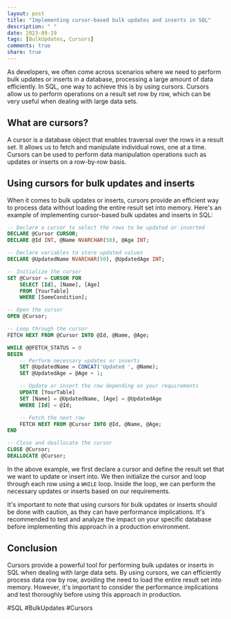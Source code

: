 ```yaml
---
layout: post
title: "Implementing cursor-based bulk updates and inserts in SQL"
description: " "
date: 2023-09-19
tags: [BulkUpdates, Cursors]
comments: true
share: true
---
```


As developers, we often come across scenarios where we need to perform bulk updates or inserts in a database, processing a large amount of data efficiently. In SQL, one way to achieve this is by using cursors. Cursors allow us to perform operations on a result set row by row, which can be very useful when dealing with large data sets.

## What are cursors?

A cursor is a database object that enables traversal over the rows in a result set. It allows us to fetch and manipulate individual rows, one at a time. Cursors can be used to perform data manipulation operations such as updates or inserts on a row-by-row basis.

## Using cursors for bulk updates and inserts

When it comes to bulk updates or inserts, cursors provide an efficient way to process data without loading the entire result set into memory. Here's an example of implementing cursor-based bulk updates and inserts in SQL:

```sql
-- Declare a cursor to select the rows to be updated or inserted
DECLARE @Cursor CURSOR;
DECLARE @Id INT, @Name NVARCHAR(50), @Age INT;

-- Declare variables to store updated values
DECLARE @UpdatedName NVARCHAR(50), @UpdatedAge INT;

-- Initialize the cursor
SET @Cursor = CURSOR FOR
	SELECT [Id], [Name], [Age]
	FROM [YourTable]
	WHERE [SomeCondition];

-- Open the cursor
OPEN @Cursor;

-- Loop through the cursor
FETCH NEXT FROM @Cursor INTO @Id, @Name, @Age;

WHILE @@FETCH_STATUS = 0
BEGIN
	-- Perform necessary updates or inserts
	SET @UpdatedName = CONCAT('Updated ', @Name);
	SET @UpdatedAge = @Age + 1;

	-- Update or insert the row depending on your requirements
	UPDATE [YourTable]
	SET [Name] = @UpdatedName, [Age] = @UpdatedAge
	WHERE [Id] = @Id;

	-- Fetch the next row
	FETCH NEXT FROM @Cursor INTO @Id, @Name, @Age;
END

-- Close and deallocate the cursor
CLOSE @Cursor;
DEALLOCATE @Cursor;
```

In the above example, we first declare a cursor and define the result set that we want to update or insert into. We then initialize the cursor and loop through each row using a `WHILE` loop. Inside the loop, we can perform the necessary updates or inserts based on our requirements.

It's important to note that using cursors for bulk updates or inserts should be done with caution, as they can have performance implications. It's recommended to test and analyze the impact on your specific database before implementing this approach in a production environment.

## Conclusion

Cursors provide a powerful tool for performing bulk updates or inserts in SQL when dealing with large data sets. By using cursors, we can efficiently process data row by row, avoiding the need to load the entire result set into memory. However, it's important to consider the performance implications and test thoroughly before using this approach in production.

#SQL #BulkUpdates #Cursors